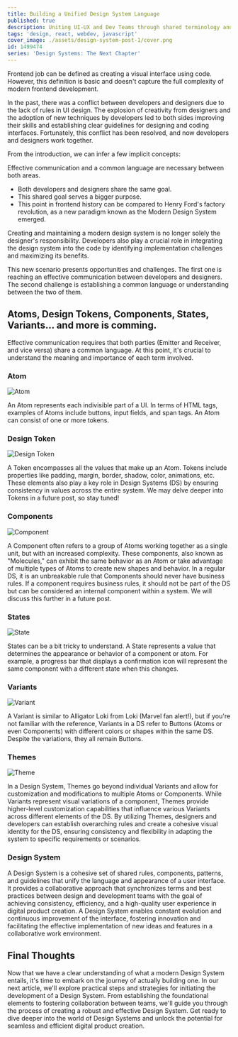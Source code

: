 ```yaml
---
title: Building a Unified Design System Language
published: true
description: Uniting UI-UX and Dev Teams through shared terminology and optimal workflows in Design System development
tags: 'design, react, webdev, javascript'
cover_image: ./assets/design-system-post-1/cover.png
id: 1499474
series: 'Design Systems: The Next Chapter'
---
```


Frontend job can be defined as creating a visual interface using code. However, this definition is basic and doesn't capture the full complexity of modern frontend development.

In the past, there was a conflict between developers and designers due to the lack of rules in UI design. The explosion of creativity from designers and the adoption of new techniques by developers led to both sides improving their skills and establishing clear guidelines for designing and coding interfaces. Fortunately, this conflict has been resolved, and now developers and designers work together.

From the introduction, we can infer a few implicit concepts:

Effective communication and a common language are necessary between both areas.

* Both developers and designers share the same goal.
* This shared goal serves a bigger purpose.
* This point in frontend history can be compared to Henry Ford's factory revolution, as a new paradigm known as the Modern Design System emerged.

Creating and maintaining a modern design system is no longer solely the designer's responsibility. Developers also play a crucial role in integrating the design system into the code by identifying implementation challenges and maximizing its benefits.

This new scenario presents opportunities and challenges. The first one is reaching an effective communication between developers and designers. The second challenge is establishing a common language or understanding between the two of them.

## Atoms, Design Tokens, Components, States, Variants... and more is comming.

Effective communication requires that both parties (Emitter and Receiver, and vice versa) share a common language. At this point, it's crucial to understand the meaning and importance of each term involved.

### Atom

![Atom](assets/design-system-post-1/atom.png)

An Atom represents each indivisible part of a UI. In terms of HTML tags, examples of Atoms include buttons, input fields, and span tags. An Atom can consist of one or more tokens.

### Design Token

![Design Token](assets/design-system-post-1/design-token.png)

A Token encompasses all the values that make up an Atom. Tokens include properties like padding, margin, border, shadow, color, animations, etc.
These elements also play a key role in Design Systems (DS) by ensuring consistency in values across the entire system. We may delve deeper into Tokens in a future post, so stay tuned!

### Components

![Component](assets/design-system-post-1/component.png)

A Component often refers to a group of Atoms working together as a single unit, but with an increased complexity. These components, also known as "Molecules," can exhibit the same behavior as an Atom or take advantage of multiple types of Atoms to create new shapes and behavior. In a regular DS, it is an unbreakable rule that Components should never have business rules. If a component requires business rules, it should not be part of the DS but can be considered an internal component within a system. We will discuss this further in a future post.

### States

![State](assets/design-system-post-1/state.png)

States can be a bit tricky to understand. A State represents a value that determines the appearance or behavior of a component or atom. For example, a progress bar that displays a confirmation icon will represent the same component with a different state when this changes.

### Variants

![Variant](assets/design-system-post-1/variant.png)

A Variant is similar to Alligator Loki from Loki (Marvel fan alert!), but if you're not familiar with the reference, Variants in a DS refer to Buttons (Atoms or even Components) with different colors or shapes within the same DS. Despite the variations, they all remain Buttons.

### Themes

![Theme](assets/design-system-post-1/theme.png)

In a Design System, Themes go beyond individual Variants and allow for customization and modifications to multiple Atoms or Components. While Variants represent visual variations of a component, Themes provide higher-level customization capabilities that influence various Variants across different elements of the DS. By utilizing Themes, designers and developers can establish overarching rules and create a cohesive visual identity for the DS, ensuring consistency and flexibility in adapting the system to specific requirements or scenarios.

### Design System

A Design System is a cohesive set of shared rules, components, patterns, and guidelines that unify the language and appearance of a user interface. It provides a collaborative approach that synchronizes terms and best practices between design and development teams with the goal of achieving consistency, efficiency, and a high-quality user experience in digital product creation. A Design System enables constant evolution and continuous improvement of the interface, fostering innovation and facilitating the effective implementation of new ideas and features in a collaborative work environment.

## Final Thoughts

Now that we have a clear understanding of what a modern Design System entails, it's time to embark on the journey of actually building one. In our next article, we'll explore practical steps and strategies for initiating the development of a Design System. From establishing the foundational elements to fostering collaboration between teams, we'll guide you through the process of creating a robust and effective Design System. Get ready to dive deeper into the world of Design Systems and unlock the potential for seamless and efficient digital product creation.
